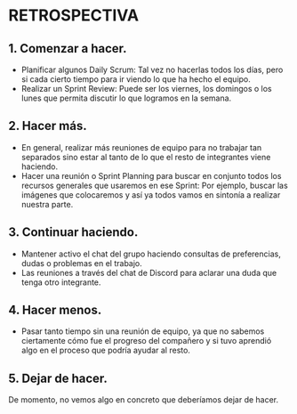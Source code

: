 # RETROSPECTIVA

## 1. Comenzar a hacer.

* Planificar algunos Daily Scrum: Tal vez no hacerlas todos los días, pero si cada cierto tiempo para ir viendo lo que ha hecho el equipo.
* Realizar un Sprint Review: Puede ser los viernes, los domingos o los lunes que permita discutir lo que logramos en la semana.

## 2. Hacer más.

* En general, realizar más reuniones de equipo para no trabajar tan separados sino estar al tanto de lo que el resto de integrantes viene haciendo.
* Hacer una reunión o Sprint Planning para buscar en conjunto todos los recursos generales que usaremos en ese Sprint: Por ejemplo, buscar las imágenes que colocaremos y así ya todos vamos en sintonía a realizar nuestra parte.

## 3. Continuar haciendo.

* Mantener activo el chat del grupo haciendo consultas de preferencias, dudas o problemas en el trabajo.
* Las reuniones a través del chat de Discord para aclarar una duda que tenga otro integrante.

## 4. Hacer menos.

* Pasar tanto tiempo sin una reunión de equipo, ya que no sabemos ciertamente cómo fue el progreso del compañero y si tuvo aprendió algo en el proceso que podría ayudar al resto.

## 5. Dejar de hacer.

De momento, no vemos algo en concreto que deberíamos dejar de hacer.